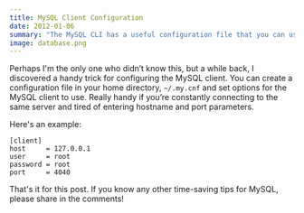 ```yaml
---
title: MySQL Client Configuration
date: 2012-01-06
summary: "The MySQL CLI has a useful configuration file that you can use to avoid retyping usernames and passwords."
image: database.png
---
```


Perhaps I'm the only one who didn’t know this, but a while back, I discovered a handy trick for configuring the MySQL client.
You can create a configuration file in your home directory, `~/.my.cnf` and set options for the MySQL client to use.
Really handy if you’re constantly connecting to the same server and tired of entering hostname and port parameters.

Here's an example:

~~~ text
[client]
host     = 127.0.0.1
user     = root
password = root
port     = 4040
~~~

That's it for this post.
If you know any other time-saving tips for MySQL, please share in the comments!
